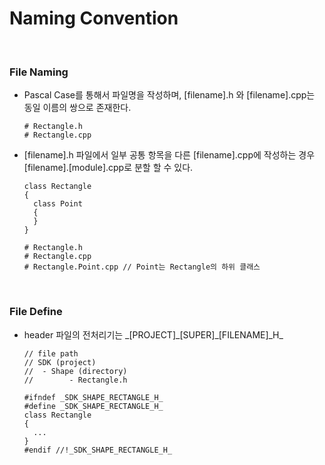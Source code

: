 # Naming Convention

<br/>

### File Naming

- Pascal Case를 통해서 파일명을 작성하며, [filename].h 와 [filename].cpp는 동일 이름의 쌍으로 존재한다.

  ```
  # Rectangle.h 
  # Rectangle.cpp
  ```

- [filename].h 파일에서 일부 공통 항목을 다른 [filename].cpp에 작성하는 경우 [filename].[module].cpp로 분할 할 수 있다.

  ```
  class Rectangle
  {
  	class Point
  	{
  	}
  }
  
  # Rectangle.h
  # Rectangle.cpp
  # Rectangle.Point.cpp // Point는 Rectangle의 하위 클래스
  ```

<br/>

### File Define

- header 파일의 전처리기는 \_[PROJECT]\_[SUPER]\_[FILENAME]\_H_

  ```
  // file path
  // SDK (project)
  //  - Shape (directory)
  //		- Rectangle.h
  
  #ifndef _SDK_SHAPE_RECTANGLE_H_
  #define _SDK_SHAPE_RECTANGLE_H_
  class Rectangle
  {
  	...
  }
  #endif //!_SDK_SHAPE_RECTANGLE_H_
  ```

<br/>

